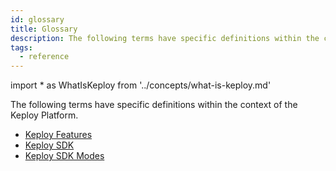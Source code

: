 ```yaml
---
id: glossary
title: Glossary
description: The following terms have specific definitions within the context of the Keploy Platform.
tags:
  - reference
---
```


<!-- prettier-ignore -->
import * as WhatIsKeploy from '../concepts/what-is-keploy.md'

The following terms have specific definitions within the context of the <preview page={WhatIsKeploy}>Keploy Platform</preview>. 

- [Keploy Features](/docs/concepts/what-are-keploy-features)
- [Keploy SDK](/docs/concepts/what-is-keploy-sdk)
- [Keploy SDK Modes](/docs/concepts/what-are-keploy-sdk-modes)
